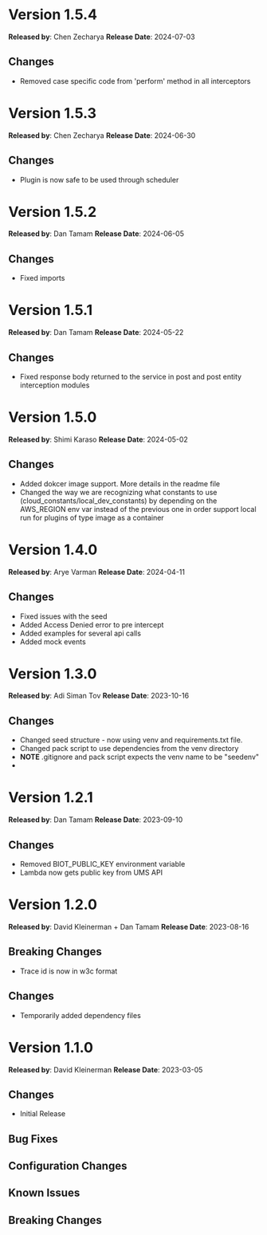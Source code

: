 # Version 1.5.4
**Released by**: Chen Zecharya **Release Date**: 2024-07-03
## Changes
- Removed case specific code from 'perform' method in all interceptors

# Version 1.5.3
**Released by**: Chen Zecharya **Release Date**: 2024-06-30
## Changes
- Plugin is now safe to be used through scheduler

# Version 1.5.2
**Released by**: Dan Tamam **Release Date**: 2024-06-05
## Changes
- Fixed imports

# Version 1.5.1
**Released by**: Dan Tamam **Release Date**: 2024-05-22
## Changes
- Fixed response body returned to the service in post and post entity interception modules

# Version 1.5.0
**Released by**: Shimi Karaso **Release Date**: 2024-05-02
## Changes
- Added dokcer image support. More details in the readme file
- Changed the way we are recognizing what constants to use (cloud_constants/local_dev_constants)
by depending on the AWS_REGION env var instead of the previous one in order support
local run for plugins of type image as a container

# Version 1.4.0
**Released by**: Arye Varman **Release Date**: 2024-04-11
## Changes
- Fixed issues with the seed
- Added Access Denied error to pre intercept
- Added examples for several api calls
- Added mock events

# Version 1.3.0
**Released by**: Adi Siman Tov **Release Date**: 2023-10-16
## Changes
- Changed seed structure - now using venv and requirements.txt file.
- Changed pack script to use dependencies from the venv directory
- **NOTE** .gitignore and pack script expects the venv name to be "seedenv"
- 
# Version 1.2.1
**Released by**: Dan Tamam **Release Date**: 2023-09-10
## Changes
- Removed BIOT_PUBLIC_KEY environment variable
- Lambda now gets public key from UMS API

# Version 1.2.0
**Released by**: David Kleinerman + Dan Tamam **Release Date**: 2023-08-16
## Breaking Changes
- Trace id is now in w3c format
## Changes
- Temporarily added dependency files

# Version 1.1.0
**Released by**: David Kleinerman **Release Date**: 2023-03-05
## Changes
 - Initial Release

## Bug Fixes
## Configuration Changes
## Known Issues
## Breaking Changes
